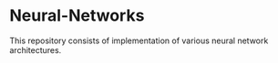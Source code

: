 # Neural-Networks

This repository consists of implementation of various neural network architectures.
